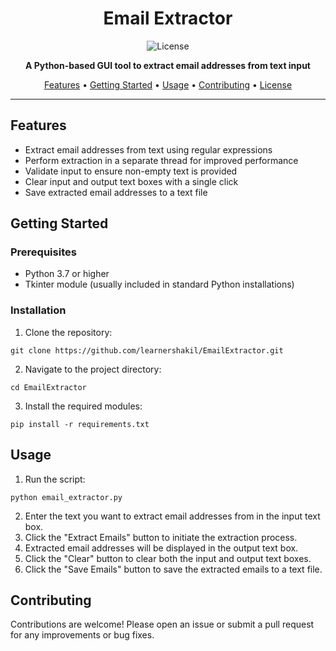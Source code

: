 <h1 align="center">Email Extractor</h1>

<p align="center">
  <img src="https://img.shields.io/badge/license-MIT-blue.svg" alt="License">
</p>

<p align="center">
  <strong>A Python-based GUI tool to extract email addresses from text input</strong>
</p>

<p align="center">
  <a href="#features">Features</a> •
  <a href="#getting-started">Getting Started</a> •
  <a href="#usage">Usage</a> •
  <a href="#contributing">Contributing</a> •
  <a href="#license">License</a>
</p>

---

<h2>Features</h2>

<ul>
  <li>Extract email addresses from text using regular expressions</li>
  <li>Perform extraction in a separate thread for improved performance</li>
  <li>Validate input to ensure non-empty text is provided</li>
  <li>Clear input and output text boxes with a single click</li>
  <li>Save extracted email addresses to a text file</li>
</ul>

<h2>Getting Started</h2>

<h3>Prerequisites</h3>

<ul>
  <li>Python 3.7 or higher</li>
  <li>Tkinter module (usually included in standard Python installations)</li>
</ul>

<h3>Installation</h3>

<ol>
  <li>Clone the repository:</li>
</ol>

<pre><code>git clone https://github.com/learnershakil/EmailExtractor.git
</code></pre>

<ol start="2">
  <li>Navigate to the project directory:</li>
</ol>

<pre><code>cd EmailExtractor
</code></pre>

<ol start="3">
  <li>Install the required modules:</li>
</ol>

<pre><code>pip install -r requirements.txt
</code></pre>

<h2>Usage</h2>

<ol>
  <li>Run the script:</li>
</ol>

<pre><code>python email_extractor.py
</code></pre>

<ol start="2">
  <li>Enter the text you want to extract email addresses from in the input text box.</li>
  <li>Click the "Extract Emails" button to initiate the extraction process.</li>
  <li>Extracted email addresses will be displayed in the output text box.</li>
  <li>Click the "Clear" button to clear both the input and output text boxes.</li>
  <li>Click the "Save Emails" button to save the extracted emails to a text file.</li>
</ol>

<h2>Contributing</h2>

<p>Contributions are welcome! Please open an issue or submit a pull request for any improvements or bug fixes.</p>



